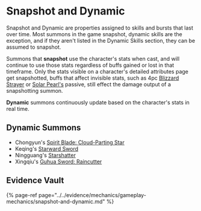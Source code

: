 # Snapshot and Dynamic

Snapshot and Dynamic are properties assigned to skills and bursts that last over time. Most summons in the game snapshot, dynamic skills are the exception, and if they aren't listed in the Dynamic Skills section, they can be assumed to snapshot.

Summons that **snapshot** use the character's stats when cast, and will continue to use those stats regardless of buffs gained or lost in that timeframe. Only the stats visible on a character's detailed attributes page get snapshotted, buffs that affect invisible stats, such as 4pc [Blizzard Strayer](../../mechanics/equipment/artifacts.md#blizzard-strayer) or [Solar Pearl's](../../mechanics/equipment/weapons/catalysts.md#solar-pearl) passive, still effect the damage output of a snapshotting summon.

**Dynamic** summons continuously update based on the character's stats in real time. 

## Dynamic Summons

* Chongyun's [Spirit Blade: Cloud-Parting Star](../../characters/cryo/chongyun.md#attacks) 
* Keqing's [Starward Sword](../../characters/electro/keqing.md#attacks)
* Ningguang's [Starshatter ](../../characters/geo/ningguang.md#attacks)
* Xingqiu's [Guhua Sword: Raincutter](../../characters/hydro/xingqiu.md#attacks)

## Evidence Vault

{% page-ref page="../../evidence/mechanics/gameplay-mechanics/snapshot-and-dynamic.md" %}

